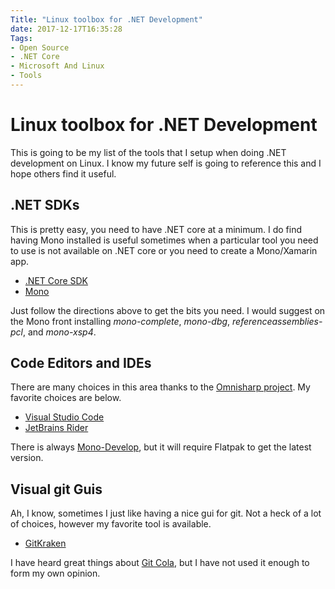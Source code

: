 ```yaml
---
Title: "Linux toolbox for .NET Development"
date: 2017-12-17T16:35:28
Tags: 
- Open Source
- .NET Core
- Microsoft And Linux
- Tools
---
```

# Linux toolbox for .NET Development

This is going to be my list of the tools that I setup when doing .NET development on Linux. I know my future self is going to reference this and I hope others find it useful.

## .NET SDKs

This is pretty easy, you need to have .NET core at a minimum. I do find having Mono installed is useful sometimes when a particular tool you need to use is not available on .NET core or you need to create a Mono/Xamarin app.

* [.NET Core SDK](https://www.microsoft.com/net/core#linuxubuntu)
* [Mono](http://www.mono-project.com/download/#download-lin-ubuntu)

Just follow the directions above to get the bits you need. I would suggest on the Mono front installing *mono-complete*, *mono-dbg*, *referenceassemblies-pcl*, and *mono-xsp4*.

## Code Editors and IDEs

There are many choices in this area thanks to the [Omnisharp project](http://www.omnisharp.net/#integrations). My favorite choices are below.

* [Visual Studio Code](https://code.visualstudio.com/)
* [JetBrains Rider](https://www.jetbrains.com/rider/)

There is always [Mono-Develop](http://www.monodevelop.com/download/linux/), but it will require Flatpak to get the latest version.

## Visual git Guis

Ah, I know, sometimes I just like having a nice gui for git. Not a heck of a lot of choices, however my favorite tool is available.

* [GitKraken](https://www.gitkraken.com/download)

I have heard great things about [Git Cola](https://git-cola.github.io/), but I have not used it enough to form my own opinion.

